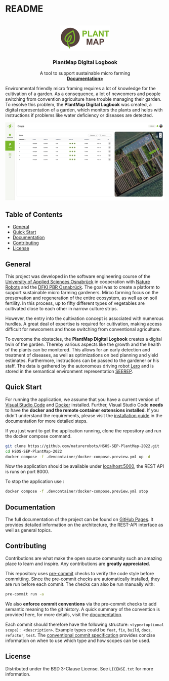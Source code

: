 # README

<!--
The following template was used to create this README:
https://github.com/othneildrew/Best-README-Template

MIT License

Copyright (c) 2021 Othneil Drew

Permission is hereby granted, free of charge, to any person obtaining a copy
of this software and associated documentation files (the "Software"), to deal
in the Software without restriction, including without limitation the rights
to use, copy, modify, merge, publish, distribute, sublicense, and/or sell
copies of the Software, and to permit persons to whom the Software is
furnished to do so, subject to the following conditions:

The above copyright notice and this permission notice shall be included in all
copies or substantial portions of the Software.

THE SOFTWARE IS PROVIDED "AS IS", WITHOUT WARRANTY OF ANY KIND, EXPRESS OR
IMPLIED, INCLUDING BUT NOT LIMITED TO THE WARRANTIES OF MERCHANTABILITY,
FITNESS FOR A PARTICULAR PURPOSE AND NONINFRINGEMENT. IN NO EVENT SHALL THE
AUTHORS OR COPYRIGHT HOLDERS BE LIABLE FOR ANY CLAIM, DAMAGES OR OTHER
LIABILITY, WHETHER IN AN ACTION OF CONTRACT, TORT OR OTHERWISE, ARISING FROM,
OUT OF OR IN CONNECTION WITH THE SOFTWARE OR THE USE OR OTHER DEALINGS IN THE
SOFTWARE.
-->

<br />
<div align="center">
  <a href="https://github.com/othneildrew/Best-README-Template">
    <img src="docs/imgs/plant-map-logo.png" alt="Logo">
  </a>

  <h3 align="center">PlantMap Digital Logbook</h3>

  <p align="center">
    A tool to support sustainable micro farming
    <br />
    <a href="https://naturerobots.github.io/HSOS-SEP-PlantMap-2022/"><strong>Documentation»</strong></a>
    <br />
  </p>
</div>

Environmental friendly micro framing requires a lot of knowledge for the
cultivation of a garden. As a consequence, a lot of newcomers and people
switching from convention agriculture have trouble managing their garden. To
resolve this problem, the **PlantMap Digital Logbook** was created, a digital
representation of a garden, which monitors the plants and helps with
instructions if problems like water deficiency or diseases are detected.

![crops-view](docs/imgs/crops-tab.png)
## Table of Contents

- [General](#general)
- [Quick Start](#quick-start)
- [Documentation](#documentation)
- [Contributing](#contributing)
- [License](#license)

## General

This project was developed in the software engineering course of the [University
of Applied Sciences Osnabrück](https://www.hs-osnabrueck.de/en/) in cooperation
with [Nature Robots](https://naturerobots.de/) and the [DFKI PBR
Osnabrück](https://www.dfki.de/web/forschung/forschungsbereiche/planbasierte-robotersteuerung).
The goal was to create a platform to support sustainable micro farming
gardeners. Mirco farming focus on the preservation and regeneration of the
entire ecosystem, as well as on soil fertility. In this process, up to fifty
different types of vegetables are cultivated close to each other in narrow
culture strips.  

However, the entry into the cultivation concept is associated with numerous
hurdles. A great deal of expertise is required for cultivation, making access
difficult for newcomers and those switching from conventional agriculture.

To overcome the obstacles, the **PlantMap Digital Logbook** creates a digital
twin of the garden. Thereby various aspects like the growth and the health of
the plants can be monitored. This allows for an early detection and treatment of
diseases, as well as optimizations on bed planning and yield estimates.
Furthermore, instructions can be passed to the gardener or his staff. The data is
gathered by the autonomous driving robot
[Lero](https://naturerobots.de/blog/lero-robot-prototype/) and is stored in the
semantical environment representation
[SEEREP](https://github.com/agri-gaia/seerep).

## Quick Start

For running the application, we assume that you have a current version of
[Visual Studio Code](https://code.visualstudio.com/) and
[Docker](https://www.docker.com/) installed. Further, Visual Studio Code **needs** to have
the **docker and the remote container extensions installed**. If you didn't
understand the requirements,  please visit the [installation
guide](https://naturerobots.github.io/HSOS-SEP-PlantMap-2022/getting-started/installation/)
in the documentation for more detailed steps.

If you just want to get the application running, clone the repository and run the docker compose command.

```sh
git clone https://github.com/naturerobots/HSOS-SEP-PlantMap-2022.git
cd HSOS-SEP-PlantMap-2022
docker compose -f .devcontainer/docker-compose.preview.yml up -d
```

Now the application should be available under
[localhost:5000](http://localhost:5050),  the REST API is runs on port 8000.

To stop the application use :

```sh
docker compose -f .devcontainer/docker-compose.preview.yml stop
```

## Documentation  

The full documentation of the project can be found on [GitHub
Pages](https://naturerobots.github.io/HSOS-SEP-PlantMap-2022/). It provides
detailed information on the architecture, the REST-API interface as well as
general topics.

## Contributing

Contributions are what make the open source community such an amazing place to
learn and inspire. Any contributions are **greatly appreciated**.

This repository uses [pre-commit](https://pre-commit.com/) checks to verify the
code style before committing. Since the pre-commit checks are automatically
installed, they are run before each commit. The checks can also be run manually with:

```bash
pre-commit run -a
```

We also **enforce commit conventions** via the pre-commit checks to add semantic
meaning to the git history. A quick summary of the convention is provided here,
for more details, visit the
[documentation](https://naturerobots.github.io/HSOS-SEP-PlantMap-2022/getting-started/installation/).

Each commit should therefore have the following structure: `<type>(optional
scope): <description>`. Example types could be `feat`, `fix`, `build`, `docs`,
`refactor`, `test`. The [conventional commit
specification](https://www.conventionalcommits.org/en/v1.0.0/#specification)
provides concise information on when to use which type and how scopes can be
used.

## License

Distributed under the BSD 3-Clause License. See `LICENSE.txt` for more
information.
